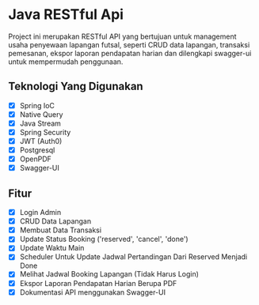 # Java RESTful Api 
Project ini merupakan RESTful API yang bertujuan untuk management usaha penyewaan lapangan futsal, seperti CRUD data lapangan, transaksi pemesanan, ekspor laporan pendapatan harian dan dilengkapi swagger-ui untuk mempermudah penggunaan.

## Teknologi Yang Digunakan
- [x] Spring IoC
- [x] Native Query
- [x] Java Stream
- [x] Spring Security
- [x] JWT (Auth0)
- [x] Postgresql
- [x] OpenPDF
- [x] Swagger-UI
## Fitur
- [x] Login Admin
- [x] CRUD Data Lapangan
- [x] Membuat Data Transaksi
- [x] Update Status Booking ('reserved', 'cancel', 'done')
- [x] Update Waktu Main
- [x] Scheduler Untuk Update Jadwal Pertandingan Dari Reserved Menjadi Done
- [x] Melihat Jadwal Booking Lapangan (Tidak Harus Login)
- [x] Ekspor Laporan Pendapatan Harian Berupa PDF
- [x] Dokumentasi API menggunakan Swagger-UI
